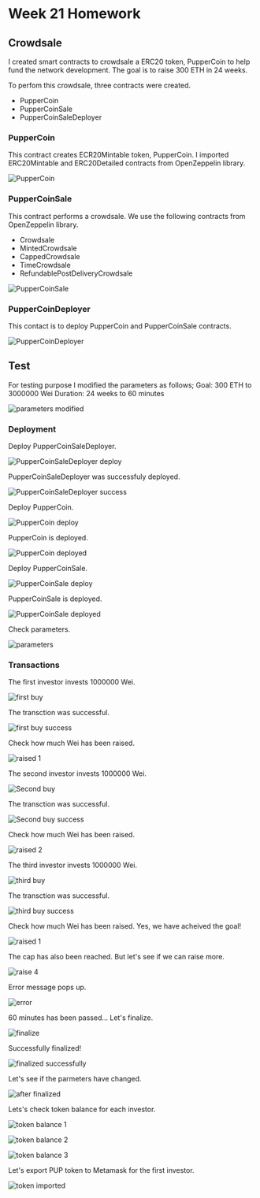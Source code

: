 # Week 21 Homework
## Crowdsale
I created smart contracts to crowdsale a ERC20 token, PupperCoin to help fund the network development. The goal is to raise 300 ETH in 24 weeks.

To perfom this crowdsale, three contracts were created.
- PupperCoin
- PupperCoinSale
- PupperCoinSaleDeployer

### PupperCoin
This contract creates ECR20Mintable token, PupperCoin.  I imported ERC20Mintable and ERC20Detailed contracts from OpenZeppelin library.

![PupperCoin](/screenshots/code_3.png)

### PupperCoinSale
This contract performs a crowdsale.  We use the following contracts from OpenZeppelin library.
- Crowdsale
- MintedCrowdsale
- CappedCrowdsale
- TimeCrowdsale
- RefundablePostDeliveryCrowdsale

![PupperCoinSale](/screenshots/code_1.png)

### PupperCoinDeployer

This contact is to deploy PupperCoin and PupperCoinSale contracts.

![PupperCoinDeployer](/screenshots/code_2.png)

## Test 
For testing purpose I modified the parameters as follows;
Goal: 300 ETH to 3000000 Wei
Duration: 24 weeks to 60 minutes

![parameters modified](/screenshots/parameters_modified.png)

### Deployment

Deploy PupperCoinSaleDeployer.

![PupperCoinSaleDeployer deploy](screenshots/PupperCoinSaleDeployer_deploy.png)

PupperCoinSaleDeployer was successfuly deployed.

![PupperCoinSaleDeployer success](screenshots/contract_deploy_success.png)

Deploy PupperCoin.

![PupperCoin deploy](screenshots/PupperCoin_deploy.png)

PupperCoin is deployed.

![PupperCoin deployed](screenshots/PupperCoin_deployed.png)

Deploy PupperCoinSale.

![PupperCoinSale deploy](screenshots/PupperCoinSale_deploy.png)

PupperCoinSale is deployed.

![PupperCoinSale deployed](screenshots/PupperCoinSale_deployed.png)

Check parameters.

![parameters](screenshots/parameters.png)

### Transactions

The first investor invests 1000000 Wei.

![first buy](screenshots/buy_token_1.png)

The transction was successful.

![first buy success](screenshots/buy_token_1_success.png)

Check how much Wei has been raised.

![raised 1](screenshots/raised_1.png)

The second investor invests 1000000 Wei.

![Second buy](screenshots/buy_token_2.png)

The transction was successful.

![Second buy success](screenshots/buy_token_2_success.png)

Check how much Wei has been raised.

![raised 2](screenshots/raised_2.png)

The third investor invests 1000000 Wei.

![third buy](screenshots/buy_token_3.png)

The transction was successful.

![third buy success](screenshots/buy_token_3_success.png)

Check how much Wei has been raised. Yes, we have acheived the goal!

![raised 1](screenshots/raised_3.png)

The cap has also been reached. But let's see if we can raise more.

![raise 4](screenshots/raise_4.png)

Error message pops up.

![error](screenshots/error.png)

60 minutes has been passed... Let's finalize.

![finalize](screenshots/finalize.png)

Successfully finalized!

![finalized successfully](screenshots/finalize_success.png)

Let's see if the parmeters have changed.

![after finalized](screenshots/after_finalized.png)

Lets's check token balance for each investor.

![token balance 1](screenshots/token_balance_1.png)

![token balance 2](screenshots/token_balance_2.png)

![token balance 3](screenshots/token_balance_3.png)

Let's export PUP token to Metamask for the first investor. 

![token imported](screenshots/token_imported.png)



